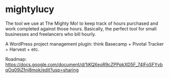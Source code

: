 mightylucy
==========

The tool we use at The Mighty Mo! to keep track of hours purchased and work completed against those hours.  Basically, the perfect tool for small businesses and freelancers who bill hourly.


A WordPress project management plugin: think Basecamp + Pivotal Tracker + Harvest + etc.


Roadmap: https://docs.google.com/document/d/1iKQXeoR9cZPPpkXD5F_74lFoSFYvbqOq09jZfnj8mok/edit?usp=sharing
